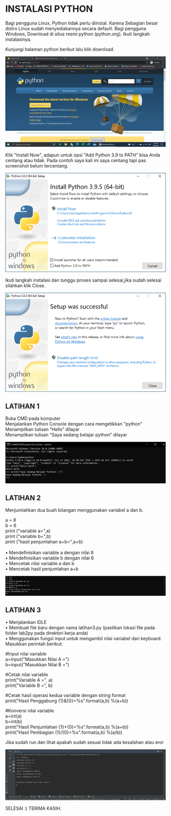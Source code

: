 # INSTALASI PYTHON 

Bagi pengguna Linux, Python tidak perlu diinstal. Karena Sebagian besar distro Linux sudah
menyediakannya secara default.
Bagi pengguna Windows, Download di situs resmi python (python.org). Ikuti langkah instalasinya.

Kunjungi halaman python berikut lalu klik download.

![Gambar 1](python/111.png)

Klik "Install Now", adapun untuk opsi "Add Python 3.9 to PATH" bisa Anda centang atau tidak. Pada contoh saya kali ini saya centang tapi pas screenshot belum tercentang.

![Gambar 2](python/star.png)

Ikuti langkah instalasi dan tunggu proses sampai selesai,jika sudah selesai silahkan klik Close.

![Gambar 3](python/finis.png)

## LATIHAN 1

Buka CMD pada komputer <br>
Menjalankan Python Console dengan cara mengetikkan "python"<br>
Menampilkan tulisan “Hello” dilayar<br>
Menampilkan tulisan “Saya sedang belajar python” dilayar<br>

![Gambar 4](python/lat1.png)

## LATIHAN 2

Menjumlahkan dua buah bilangan menggunakan variabel a dan b.<br>

a = 8 <br>
b = 6<br>
print ("variable a=",a)<br>
print ("variable b=",b)<br>
print ("hasil penjumlahan a+b=",a+b)<br>
<br>
• Mendefinisikan variable a dengan nilai 8<br>
• Mendefinisikan variable b dengan nilai 6<br>
• Mencetak nilai variable a dan b<br>
• Mencetak hasil penjumlahan a+b<br>

![Gambar 5](python/lat2.png)

## LATIHAN 3

• Menjalankan IDLE<br>
• Membuat file baru dengan nama latihan3.py (pastikan lokasi file
pada folder lab2py pada direktori kerja anda)<br>
• Menggunakan fungsi input untuk mengambil nilai variabel dari
keyboard.<br>
Masukkan perintah berikut:

#Input nilai variable<br>
a=input("Masukkan Nilai A =")<br>
b=input("Masukkan Nilai B =")<br>

#Cetak nilai variable<br>
print("Variable A =", a)<br>
print("Variable B =", b)<br>

#Cetak hasil operasi kedua variable dengan string format<br>
print("Hasil Penggabung {1}&{0}=%s".format(a,b) %(a+b))<br>

#Konversi nilai variable<br>
a=int(a)<br>
b=int(b)<br>
print("Hasil Penjumlahan {1}+{0}=%s".format(a,b) %(a+b))<br>
print("Hasil Pembagian {1}/{0}=%s".format(a,b) %(a/b))<br>

Jika sudah run dan lihat apakah sudah sesuai tidak ada kesalahan atau eror

![Gambar 6](python/lat3.1.png)

SELESAI :)
TERIMA KASIH.


